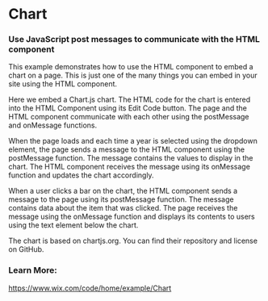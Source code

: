 # Chart
### Use JavaScript post messages to communicate with the HTML component

This example demonstrates how to use the HTML component to embed a chart on a page. This is just one of the many things you can embed in your site using the HTML component.

Here we embed a Chart.js chart. The HTML code for the chart is entered into the HTML Component using its Edit Code button. The page and the HTML component communicate with each other using the postMessage and onMessage functions.

When the page loads and each time a year is selected using the dropdown element, the page sends a message to the HTML component using the postMessage function. The message contains the values to display in the chart. The HTML component receives the message using its onMessage function and updates the chart accordingly.

When a user clicks a bar on the chart, the HTML component sends a message to the page using its postMessage function. The message contains data about the item that was clicked. The page receives the message using the onMessage function and displays its contents to users using the text element below the chart.

The chart is based on chartjs.org. You can find their repository and license on GitHub.

### Learn More:
https://www.wix.com/code/home/example/Chart
